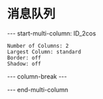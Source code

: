 # 消息队列

--- start-multi-column: ID_2cos
```column-settings
Number of Columns: 2
Largest Column: standard
Border: off
Shadow: off
```



--- column-break ---



--- end-multi-column